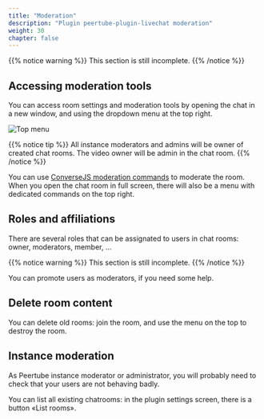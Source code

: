 ```yaml
---
title: "Moderation"
description: "Plugin peertube-plugin-livechat moderation"
weight: 30
chapter: false
---
```


{{% notice warning %}}
This section is still incomplete.
{{% /notice %}}

## Accessing moderation tools

You can access room settings and moderation tools by opening the chat in a new window,
and using the dropdown menu at the top right.

![Top menu](/peertube-plugin-livechat/images/top_menu.png?classes=shadow,border&height=200px)

{{% notice tip %}}
All instance moderators and admins will be owner of created chat rooms.
The video owner will be admin in the chat room.
{{% /notice %}}

You can use [ConverseJS moderation commands](https://conversejs.org/docs/html/features.html#moderating-chatrooms) to moderate the room.
When you open the chat room in full screen, there will also be a menu with dedicated commands on the top right.

## Roles and affiliations

There are several roles that can be assignated to users in chat rooms: owner, moderators, member, ...

{{% notice warning %}}
This section is still incomplete.
{{% /notice %}}

You can promote users as moderators, if you need some help.

## Delete room content

You can delete old rooms: join the room, and use the menu on the top to destroy the room.

## Instance moderation

As Peertube instance moderator or administrator, you will probably need to check that your users are not behaving badly.

You can list all existing chatrooms: in the plugin settings screen, there is a button «List rooms».
